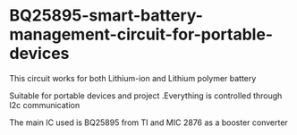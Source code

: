 # BQ25895-smart-battery-management-circuit-for-portable-devices


This circuit works for both Lithium-ion and Lithium polymer battery

Suitable for portable devices and project .Everything is controlled through I2c communication 

The main IC used is BQ25895 from TI and MIC 2876 as a booster converter 
